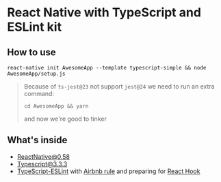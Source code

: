 # React Native with TypeScript and ESLint kit

## How to use

```
react-native init AwesomeApp --template typescript-simple && node AwesomeApp/setup.js
```

> Because of `ts-jest@23` not support `jest@24` we need to run an extra command:
>
> ```
> cd AwesomeApp && yarn
> ```
>
> and now we're good to tinker

## What's inside

- ReactNative@0.58
- Typescript@3.3.3
- [TypeScript-ESLint](https://github.com/typescript-eslint/typescript-eslint) with [Airbnb rule](https://www.npmjs.com/package/eslint-config-airbnb) and preparing for [React Hook](https://www.npmjs.com/package/eslint-plugin-react-hooks)
